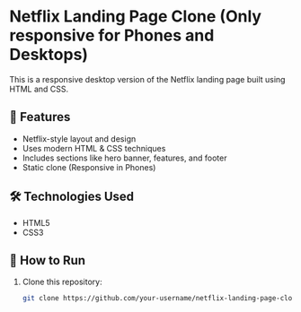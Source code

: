 # Netflix Landing Page Clone (Only responsive for Phones and Desktops)

This is a responsive desktop version of the Netflix landing page built using HTML and CSS.

## 📌 Features
- Netflix-style layout and design
- Uses modern HTML & CSS techniques
- Includes sections like hero banner, features, and footer
- Static clone (Responsive in Phones)


## 🛠 Technologies Used
- HTML5
- CSS3

## 🚀 How to Run
1. Clone this repository:  
   ```sh
   git clone https://github.com/your-username/netflix-landing-page-clone.git
